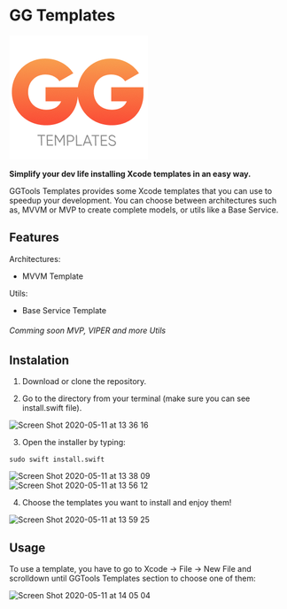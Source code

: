 # GG Templates

<img src="Resources/logo.png">

**Simplify your dev life installing Xcode templates in an easy way.**

GGTools Templates provides some Xcode templates that you can use to speedup your development. You can choose between architectures such as, MVVM or MVP to create complete models, or utils like a Base Service.

## Features

Architectures:

- MVVM Template

Utils:

- Base Service Template

###### Comming soon MVP, VIPER and more Utils

## Instalation

1. Download or clone the repository.

2. Go to the directory from your terminal (make sure you can see install.swift file).

<img width="606" alt="Screen Shot 2020-05-11 at 13 36 16" src="https://user-images.githubusercontent.com/9702833/81588743-4bd3ce80-938f-11ea-9742-11141d5f0bff.png">

3. Open the installer by typing:

```shell
sudo swift install.swift
```

<img width="606" alt="Screen Shot 2020-05-11 at 13 38 09" src="https://user-images.githubusercontent.com/9702833/81588764-4ecebf00-938f-11ea-9d3f-fc7c54113e0d.png">

<img width="401" alt="Screen Shot 2020-05-11 at 13 56 12" src="https://user-images.githubusercontent.com/9702833/81588775-4f675580-938f-11ea-9750-fbba7d13af06.png">

4. Choose the templates you want to install and enjoy them!

<img width="402" alt="Screen Shot 2020-05-11 at 13 59 25" src="https://user-images.githubusercontent.com/9702833/81589239-a4a36700-938f-11ea-88a4-0fe1c3837f04.png">

## Usage

To use a template, you have to go to Xcode -> File -> New File and scrolldown until GGTools Templates section to choose one of them:

<img width="730" alt="Screen Shot 2020-05-11 at 14 05 04" src="https://user-images.githubusercontent.com/9702833/81589995-8427dc80-9390-11ea-9e4a-621c7a2db881.png">
